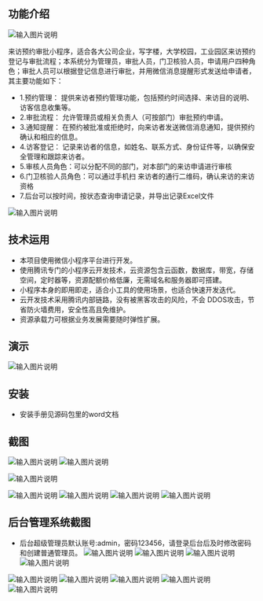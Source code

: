 ## 功能介绍 

![输入图片说明](demo/%E4%BA%8C%E7%BB%B4%E7%A0%81.png)

 来访预约审批小程序，适合各大公司企业，写字楼，大学校园，工业园区来访预约登记与审批流程；本系统分为管理员，审批人员，门卫核验人员，申请用户四种角色；审批人员可以根据登记信息进行审批，并用微信消息提醒形式发送给申请者，其主要功能如下： 

- 1.预约管理： 提供来访者预约管理功能，包括预约时间选择、来访目的说明、访客信息收集等。
- 2.审批流程： 允许管理员或相关负责人（可按部门）审批预约申请。  
- 3.通知提醒： 在预约被批准或拒绝时，向来访者发送微信消息通知，提供预约确认和相应的信息。
- 4.访客登记： 记录来访者的信息，如姓名、联系方式、身份证件等，以确保安全管理和跟踪来访者。  
- 5.审核人员角色：可以分配不同的部门，对本部门的来访申请进行审核
- 6.门卫核验人员角色：可以通过手机扫 来访者的通行二维码，确认来访的来访资格 
- 7.后台可以按时间，按状态查询申请记录，并导出记录Excel文件 

 ![输入图片说明](demo/%E8%AE%BF%E5%AE%A2%20(2).jpg)


## 技术运用
- 本项目使用微信小程序平台进行开发。
- 使用腾讯专门的小程序云开发技术，云资源包含云函数，数据库，带宽，存储空间，定时器等，资源配额价格低廉，无需域名和服务器即可搭建。
- 小程序本身的即用即走，适合小工具的使用场景，也适合快速开发迭代。
- 云开发技术采用腾讯内部链路，没有被黑客攻击的风险，不会 DDOS攻击，节省防火墙费用，安全性高且免维护。
- 资源承载力可根据业务发展需要随时弹性扩展。   



## 演示 

 ![输入图片说明](demo/%E4%BA%8C%E7%BB%B4%E7%A0%81.png)

## 安装

- 安装手册见源码包里的word文档
 



## 截图

![输入图片说明](demo/1%E9%A6%96%E9%A1%B5.png)
![输入图片说明](demo/2%E5%85%AC%E5%91%8A.png)

![输入图片说明](demo/3%E7%94%B3%E8%AF%B7.png)

 ![输入图片说明](demo/4%E6%88%91%E7%9A%84%E7%94%B3%E8%AF%B7.png)
![输入图片说明](demo/5%E8%AF%A6%E6%83%85.png)
![输入图片说明](demo/6%E8%AF%A6%E6%83%85.png)
![输入图片说明](demo/7%E6%88%91%E7%9A%84.png)

## 后台管理系统截图 
- 后台超级管理员默认账号:admin，密码123456，请登录后台后及时修改密码和创建普通管理员。
![输入图片说明](demo/80%E5%90%8E%E5%8F%B0-%E9%A6%96%E9%A1%B5.png)
![输入图片说明](demo/81%E5%90%8E%E5%8F%B0-%E7%94%A8%E6%88%B7%E7%AE%A1%E7%90%86.png)
![输入图片说明](demo/82%E5%90%8E%E5%8F%B0-%E7%94%B3%E8%AF%B7%E5%8D%95%E7%AE%A1%E7%90%86.png)
![输入图片说明](demo/83%E5%90%8E%E5%8F%B0-%E5%AF%BC%E5%87%BA.png)

![输入图片说明](demo/84%E5%90%8E%E5%8F%B0-excel.png)
![输入图片说明](demo/85%E5%90%8E%E5%8F%B0-%E7%AE%A1%E7%90%86%E4%BA%BA%E5%91%98.png)
![输入图片说明](demo/86%E5%90%8E%E5%8F%B0-%E6%B7%BB%E5%8A%A0%E5%AE%A1%E6%89%B9%E4%BA%BA%E5%91%98.png)
![输入图片说明](demo/87%E5%90%8E%E5%8F%B0-%E8%AF%A6%E6%83%85.png)
![输入图片说明](demo/88-%E5%AE%A1%E6%89%B9%E4%BA%BA%E5%91%98%E7%95%8C%E9%9D%A2.png)


